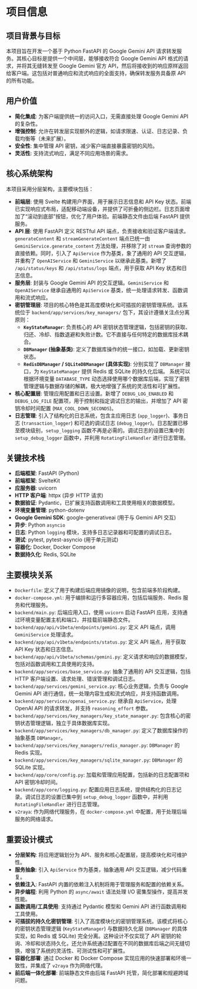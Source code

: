 # 项目信息

## 项目背景与目标
本项目旨在开发一个基于 Python FastAPI 的 Google Gemini API 请求转发服务。其核心目标是提供一个中间层，能够接收符合 Google Gemini API 格式的请求，并将其无缝转发至 Google Gemini 官方 API，然后将接收到的响应原样返回给客户端。这包括对普通响应和流式响应的全面支持，确保转发服务具备原 API 的所有功能。

## 用户价值
*   **简化集成**: 为客户端提供统一的访问入口，无需直接处理 Google Gemini API 的复杂性。
*   **增强控制**: 允许在转发层实现额外的逻辑，如请求限速、认证、日志记录、负载均衡等（未来扩展）。
*   **安全性**: 集中管理 API 密钥，减少客户端直接暴露密钥的风险。
*   **灵活性**: 支持流式响应，满足不同应用场景的需求。

## 核心系统架构
本项目采用分层架构，主要模块包括：
*   **前端层**: 使用 Svelte 构建用户界面，用于展示日志信息和 API Key 状态。前端已实现响应式布局，适配移动端设备，并提供了可折叠的侧边栏。日志页面增加了“滚动到底部”按钮，优化了用户体验。前端静态文件由后端 FastAPI 提供服务。
*   **API 层**: 使用 FastAPI 定义 RESTful API 端点，负责接收和验证客户端请求。`generateContent` 和 `streamGenerateContent` 端点已统一由 `GeminiService.generate_content` 方法处理，并移除了对 `stream` 查询参数的直接依赖。同时，引入了 `ApiService` 作为基类，象了通用的 API 交互逻辑，并重构了 `OpenAIService` 和 `GeminiService` 以继承此基类。新增了 `/api/status/keys` 和 `/api/status/logs` 端点，用于获取 API Key 状态和日志信息。
*   **服务层**: 封装与 Google Gemini API 的交互逻辑。`GeminiService` 和 `OpenAIService` 继承自通用的 `ApiService` 基类，统一处理请求转发、函数调用和流式响应。
*   **密钥管理层**: 项目的核心特色是其高度模块化和可插拔的密钥管理系统。该系统位于 `backend/app/services/key_managers/` 包下，其设计遵循关注点分离原则：
    *   **`KeyStateManager`**: 负责核心的 API 密钥状态管理逻辑，包括密钥的获取、归还、冷却、指数退避和失败计数。它不直接与任何特定的数据库技术耦合。
    *   **`DBManager` (抽象基类)**: 定义了数据库操作的统一接口，如加载、更新密钥状态。
    *   **`RedisDBManager` / `SQLiteDBManager` (具体实现)**: 分别实现了 `DBManager` 接口，为 `KeyStateManager` 提供 Redis 或 SQLite 的持久化后端。
    系统可以根据环境变量 `DATABASE_TYPE` 动态选择使用哪个数据库后端，实现了密钥管理逻辑与数据存储的解耦，极大地增强了系统的灵活性和可扩展性。
*   **核心配置层**: 管理应用配置和日志设置。新增了 `DEBUG_LOG_ENABLED` 和 `DEBUG_LOG_FILE` 配置项，用于控制和指定调试日志的输出，并增加了 API 密钥冷却时间配置 (`MAX_COOL_DOWN_SECONDS`)。
*   **日志管理**: 引入了结构化的日志系统，包含主应用日志 (`app_logger`)、事务日志 (`transaction_logger`) 和可选的调试日志 (`debug_logger`)。日志配置已移至模块级别，`setup_logging` 函数不再是必需的。调试日志的设置已集中到 `setup_debug_logger` 函数中，并利用 `RotatingFileHandler` 进行日志管理。

## 关键技术栈
*   **后端框架**: FastAPI (Python)
*   **前端框架**: SvelteKit
*   **应服务器**: uvicorn
*   **HTTP 客户端**: httpx (异步 HTTP 请求)
*   **数据验证**: Pydantic，已扩展支持函数调用和工具使用相关的数据模型。
*   **环境变量管理**: python-dotenv
*   **Google Gemini SDK**: google-generativeai (用于与 Gemini API 交互)
*   **异步**: Python `asyncio`
*   **日志**: Python `logging` 模块，支持多日志记录器和可配置的调试日志。
*   **测试**: pytest, pytest-asyncio (用于单元测试)
*   **容器化**: Docker, Docker Compose
*   **数据持久化**: Redis, SQLite

## 主要模块关系
*   `Dockerfile`: 定义了用于构建后端应用镜像的说明，包含前端多阶段构建。
*   `docker-compose.yml`: 用于编排和运行多容器应用，包括后端服务、Redis 服务和代理服务。
*   `backend/main.py`: 后端应用入口，使用 `uvicorn` 启动 FastAPI 应用，支持通过环境变量配置主机和端口，并挂载前端静态文件。
*   `backend/app/api/v1beta/endpoints/gemini.py`: 定义 API 端点，调用 `GeminiService` 处理请求。
*   `backend/app/api/v1beta/endpoints/status.py`: 定义 API 端点，用于获取 API Key 状态和日志信息。
*   `backend/app/api/v1beta/schemas/gemini.py`: 定义请求和响应的数据模型，包括对函数调用和工具使用的支持。
*   `backend/app/services/base_service.py`: 抽象了通用的 API 交互逻辑，包括 HTTP 客户端设置、请求处理、错误管理和调试日志。
*   `backend/app/services/gemini_service.py`: 核心业务逻辑，负责与 Google Gemini API 进行通信，统一处理内容生成和流式响应，并支持函数调用。
*   `backend/app/services/openai_service.py`: 继承自 `ApiService`，处理 OpenAI API 的请求转发，并支持 `reasoning_effort` 参数。
*   `backend/app/services/key_managers/key_state_manager.py`: 包含核心的密钥状态管理逻辑，独立于具体数据库实现。
*   `backend/app/services/key_managers/db_manager.py`: 定义了数据库操作的抽象基类 `DBManager`。
*   `backend/app/services/key_managers/redis_manager.py`: `DBManager` 的 Redis 实现。
*   `backend/app/services/key_managers/sqlite_manager.py`: `DBManager` 的 SQLite 实现。
*   `backend/app/core/config.py`: 加载和管理应用配置，包括新的日志配置项和 API 密钥冷却时间。
*   `backend/app/core/logging.py`: 配置应用日志系统，提供结构化的日志记录。调试日志的设置已集中到 `setup_debug_logger` 函数中，并利用 `RotatingFileHandler` 进行日志管理。
*   `v2raya`: 作为网络代理服务，在 `docker-compose.yml` 中配置，用于处理后端服务的网络请求。

## 重要设计模式
*   **分层架构**: 将应用逻辑划分为 API、服务和核心配置层，提高模块化和可维护性。
*   **服务抽象**: 引入 `ApiService` 作为基类，抽象通用 API 交互逻辑，减少代码重复。
*   **依赖注入**: FastAPI 内置的依赖注入机制将用于管理服务和配置的依赖关系。
*   **异步编程**: 利用 Python 的 `async/await` 语法处理 I/O 密集型操作，提高并发性能。
*   **函数调用/工具使用**: 支持通过 Pydantic 模型和 Gemini API 进行函数调用和工具使用。
*   **可插拔的持久化密钥管理**: 引入了高度模块化的密钥管理系统。该模式将核心的密钥状态管理逻辑 (`KeyStateManager`) 与数据持久化层 (`DBManager` 的具体实现，如 Redis 或 SQLite) 完全分离。这种设计不仅实现了 API 密钥的轮询、冷却和状态持久化，还允许系统通过配置在不同的数据库后端之间无缝切换，增强了系统的灵活性、可测试性和可扩展性。
*   **容器化部署**: 通过 Docker 和 Docker Compose 实现应用的快速部署和环境一致性，并集成了 `v2raya` 作为网络代理。
*   **前后端一体化部署**: 前端静态文件由后端 FastAPI 托管，简化部署和规避跨域问题。
